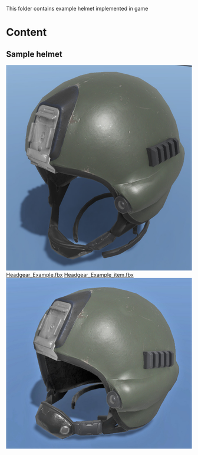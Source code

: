 This folder contains example helmet implemented in game
# Content

## Sample helmet
 ![](documentation/example_headgear.jpg)
[Headgear_Example.fbx](https://github.com/BohemiaInteractive/Arma-Reforger-Samples/blob/main/SampleMod_NewCharacter/Assets/Characters/SampleCharacter/Headgear_Example.fbx "Headgear_Example.fbx")
[Headgear_Example_item.fbx](https://github.com/BohemiaInteractive/Arma-Reforger-Samples/blob/main/SampleMod_NewCharacter/Assets/Characters/SampleCharacter/Headgear_Example_item.fbx "Headgear_Example_item.fbx") 
![](documentation/example_headgear_item.jpg)


